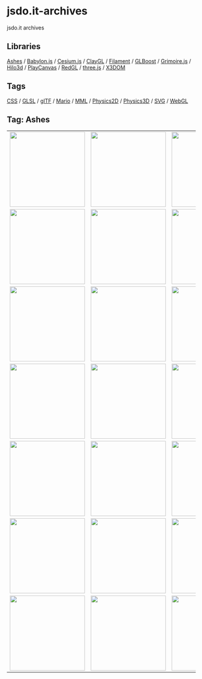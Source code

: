 # jsdo.it-archives
jsdo.it archives

## Libraries

[Ashes](../ashes) / [Babylon.js](../babylon.js) / [Cesium.js](../cesium.js) / [ClayGL](../claygl) / [Filament](../filament) / [GLBoost](../glboost)  / [Grimoire.js](../grimoire.js) / [Hilo3d](../hilo3d) / [PlayCanvas](../playcanvas) / [RedGL](../redgl) / [three.js](../three.js) / [X3DOM](../x3dom)

## Tags

[CSS](../css) / [GLSL](../glsl) / [glTF](../gltf) / [Mario](../mario) / [MML](../mml) / [Physics2D](../physics2d) / [Physics3D](../physics3d) / [SVG](../svg) / [WebGL](../webgl)

## Tag: Ashes

<table>
<tr>
<td><a href="https://cx20.github.io/jsdo.it-archives/cx20/uG69" alt="[WebGL] Ashes を試してみるテスト"><img src="https://cx20.github.io/jsdo.it-archives/screenshot/uG69.jpg" width="200" height="200"></a></td>
<td><a href="https://cx20.github.io/jsdo.it-archives/cx20/uJua" alt="[WebGL] Ashes を試してみるテスト（その２）"><img src="https://cx20.github.io/jsdo.it-archives/screenshot/uJua.jpg" width="200" height="200"></a></td>
<td><a href="https://cx20.github.io/jsdo.it-archives/cx20/GCxHp" alt="[WebGL] Ashes を試してみるテスト（その３）"><img src="https://cx20.github.io/jsdo.it-archives/screenshot/GCxHp.jpg" width="200" height="200"></a></td>
<td><a href="https://cx20.github.io/jsdo.it-archives/cx20/wp46" alt="[WebGL] Ashes を試してみるテスト（その４）"><img src="https://cx20.github.io/jsdo.it-archives/screenshot/wp46.jpg" width="200" height="200"></a></td>
</tr>
<tr>
<td><a href="https://cx20.github.io/jsdo.it-archives/cx20/QTUX" alt="[WebGL] Ashes で glTF 2.0形式のデータを表示してみるテスト"><img src="https://cx20.github.io/jsdo.it-archives/screenshot/QTUX.jpg" width="200" height="200"></a></td>
<td><a href="https://cx20.github.io/jsdo.it-archives/cx20/oTeI" alt="[WebGL] Ashes で glTF 2.0形式のデータを表示してみるテスト（その２）"><img src="https://cx20.github.io/jsdo.it-archives/screenshot/oTeI.jpg" width="200" height="200"></a></td>
<td><a href="https://cx20.github.io/jsdo.it-archives/cx20/kSsC" alt="[WebGL] Ashes で glTF 2.0形式のデータを表示してみるテスト（その３）"><img src="https://cx20.github.io/jsdo.it-archives/screenshot/kSsC.jpg" width="200" height="200"></a></td>
<td><a href="https://cx20.github.io/jsdo.it-archives/cx20/0TWC" alt="[WebGL] Ashes で glTF 2.0形式のデータを表示してみるテスト（その４）"><img src="https://cx20.github.io/jsdo.it-archives/screenshot/0TWC.jpg" width="200" height="200"></a></td>
</tr>
<tr>
<td><a href="https://cx20.github.io/jsdo.it-archives/cx20/EhFB" alt="[WebGL] Ashes で glTF 2.0形式のデータを表示してみるテスト（その５改）（調整中）"><img src="https://cx20.github.io/jsdo.it-archives/screenshot/EhFB.jpg" width="200" height="200"></a></td>
<td><a href="https://cx20.github.io/jsdo.it-archives/cx20/iXfF" alt="[WebGL] Ashes で glTF 2.0形式のデータを表示してみるテスト（その６）"><img src="https://cx20.github.io/jsdo.it-archives/screenshot/iXfF.jpg" width="200" height="200"></a></td>
<td><a href="https://cx20.github.io/jsdo.it-archives/cx20/e9nK" alt="[WebGL] Ashes で glTF 2.0形式のデータを表示してみるテスト（その７）"><img src="https://cx20.github.io/jsdo.it-archives/screenshot/e9nK.jpg" width="200" height="200"></a></td>
<td><a href="https://cx20.github.io/jsdo.it-archives/cx20/q0Sv" alt="[WebGL] Ashes で glTF 2.0形式のデータを表示してみるテスト（その８）"><img src="https://cx20.github.io/jsdo.it-archives/screenshot/q0Sv.jpg" width="200" height="200"></a></td>
</tr>
<tr>
<td><a href="https://cx20.github.io/jsdo.it-archives/cx20/CvPa" alt="[WebGL] Ashes で glTF 2.0形式のデータを表示してみるテスト（その９改）"><img src="https://cx20.github.io/jsdo.it-archives/screenshot/CvPa.jpg" width="200" height="200"></a></td>
<td><a href="https://cx20.github.io/jsdo.it-archives/cx20/c2TU" alt="[WebGL] Ashes で glTF 2.0形式のデータを表示してみるテスト（その１０）（調整中）"><img src="https://cx20.github.io/jsdo.it-archives/screenshot/c2TU.jpg" width="200" height="200"></a></td>
<td><a href="https://cx20.github.io/jsdo.it-archives/cx20/weSF" alt="[WebGL] Ashes で glTF 2.0形式のデータを表示してみるテスト（その１１）"><img src="https://cx20.github.io/jsdo.it-archives/screenshot/weSF.jpg" width="200" height="200"></a></td>
<td><a href="https://cx20.github.io/jsdo.it-archives/cx20/o8ny" alt="[WebGL] Ashes で glTF 2.0形式のデータを表示してみるテスト（その１２）（調整中）"><img src="https://cx20.github.io/jsdo.it-archives/screenshot/o8ny.jpg" width="200" height="200"></a></td>
</tr>
<tr>
<td><a href="https://cx20.github.io/jsdo.it-archives/cx20/YGu9" alt="[WebGL] Ashes で glTF 2.0形式のデータを表示してみるテスト（その１３）（調整中）"><img src="https://cx20.github.io/jsdo.it-archives/screenshot/YGu9.jpg" width="200" height="200"></a></td>
<td><a href="https://cx20.github.io/jsdo.it-archives/cx20/ETNa" alt="[WebGL] Ashes で glTF 2.0形式のデータを表示してみるテスト（その１４）（調整中）"><img src="https://cx20.github.io/jsdo.it-archives/screenshot/ETNa.jpg" width="200" height="200"></a></td>
<td><a href="https://cx20.github.io/jsdo.it-archives/cx20/Sqzq" alt="[WebGL] Ashes で glTF 2.0形式のデータを表示してみるテスト（その１５）（調整中）"><img src="https://cx20.github.io/jsdo.it-archives/screenshot/Sqzq.jpg" width="200" height="200"></a></td>
<td><a href="https://cx20.github.io/jsdo.it-archives/cx20/oVSn" alt="[WebGL] Ashes で glTF 2.0形式のデータを表示してみるテスト（その１６）（調整中）"><img src="https://cx20.github.io/jsdo.it-archives/screenshot/oVSn.jpg" width="200" height="200"></a></td>
</tr>
<tr>
<td><a href="https://cx20.github.io/jsdo.it-archives/cx20/KYD4" alt="[WebGL] Ashes で glTF 2.0形式のデータを表示してみるテスト（その１７）（調整中）"><img src="https://cx20.github.io/jsdo.it-archives/screenshot/KYD4.jpg" width="200" height="200"></a></td>
<td><a href="https://cx20.github.io/jsdo.it-archives/cx20/sOAI" alt="[WebGL] Ashes で glTF 2.0形式のデータを表示してみるテスト（その１８）（調整中）"><img src="https://cx20.github.io/jsdo.it-archives/screenshot/sOAI.jpg" width="200" height="200"></a></td>
<td><a href="https://cx20.github.io/jsdo.it-archives/cx20/KRPsI" alt="[WebGL] Ashes で glTF 2.0形式のデータを表示してみるテスト（その１９）（調整中）"><img src="https://cx20.github.io/jsdo.it-archives/screenshot/KRPsI.jpg" width="200" height="200"></a></td>
<td><a href="https://cx20.github.io/jsdo.it-archives/cx20/i6aB" alt="[WebGL] Ashes で glTF 2.0形式のデータを表示してみるテスト（その２０）（調整中）"><img src="https://cx20.github.io/jsdo.it-archives/screenshot/i6aB.jpg" width="200" height="200"></a></td>
</tr>
<tr>
<td><a href="https://cx20.github.io/jsdo.it-archives/cx20/kiUf" alt="[WebGL] Ashes で glTF 2.0形式のデータを表示してみるテスト（その２１）（調整中）"><img src="https://cx20.github.io/jsdo.it-archives/screenshot/kiUf.jpg" width="200" height="200"></a></td>
<td><a href="https://cx20.github.io/jsdo.it-archives/cx20/OUR3" alt="[WebGL] Ashes で glTF 2.0形式のデータを表示してみるテスト（その２２）（調整中）"><img src="https://cx20.github.io/jsdo.it-archives/screenshot/OUR3.jpg" width="200" height="200"></a></td>
<td><a href="https://cx20.github.io/jsdo.it-archives/cx20/KouV" alt="[WebGL] Ashes をクォータニオンを試してみるテスト（改）"><img src="https://cx20.github.io/jsdo.it-archives/screenshot/KouV.jpg" width="200" height="200"></a></td>
<td><a href="https://cx20.github.io/jsdo.it-archives/cx20/cCx5" alt="[WebGL] Ashes + Oimo.js を試してみるテスト（調整中）"><img src="https://cx20.github.io/jsdo.it-archives/screenshot/cCx5.jpg" width="200" height="200"></a></td>
</tr>
</table>
